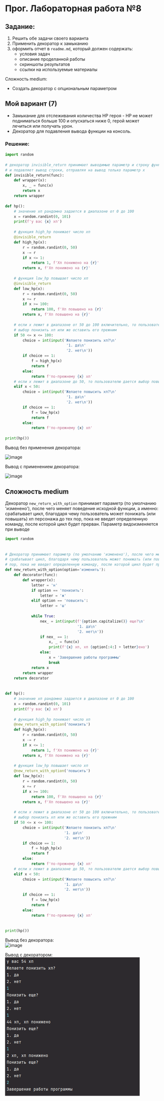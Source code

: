 # Прог. Лабораторная работа №8

## Задание:
1. Решить обе задачи своего варианта
2. Применить декоратор к замыканию
3. оформить отчет в ```readme.md```, который должен содержать:
    - условия задач
    - описание проделанной работы
    - скриншоты результатов
    - ссылки на используемые материалы

Сложность medium:
- Создать декоратор с опциональным параметром

## Мой вариант (7)
- Замыкание для отслеживания количества HP героя - HP не может подниматься больше 100 и опускаться ниже 0, герой может лечиться или получать урон.
- Декоратор для подавления вывода функции на консоль.

### Решение:

```Python
import random

# декоратор invisible_return принимает выводимые параметр и строку функции low_hp (либо high_hp) 
# и подавляет вывод строки, отправляя на вывод только параметр x
def invisible_return(func):
    def wrapper(x):
        x, _ = func(x)
        return x
    return wrapper
    
def hp():
    # значение хп рандомно задается в диапазоне от 0 до 100
    x = random.randint(0, 101)
    print(f'у вас {x} хп')

    # функция high_hp понижает число хп
    @invisible_return
    def high_hp(x):
        r = random.randint(0, 50)   
        x -= r       
        if x <= 1:
            return 1, f'Хп понижено на {r}'
        return x, f'Хп понижено на {r}'

    # функция low_hp повышает число хп
    @invisible_return
    def low_hp(x):
        r = random.randint(0, 50)
        x += r
        if x >= 100:
            return 100, f'Хп повышено на {r}'
        return x, f'Хп повышено на {r}'

    # если x лежит в диапазоне от 50 до 100 включительно, то пользователю дается 
    # выбор понизить хп или же оставить его прежним
    if 50 <= x <= 100:
        choice = int(input('Желаете понизить хп?\n'
                            '1. да\n'
                            '2. нет\n'))
        if choice == 1:
            f = high_hp(x)
            return f
        else: 
            return f'по-прежнему {x} хп'
    # если x лежит в диапазоне до 50, то пользователю дается выбор повысить хп или же оставить его прежним
    elif x < 50:
        choice = int(input('Желаете повысить хп?\n'
                            '1. да\n'
                            '2. нет\n'))
        if choice == 1:
            f = low_hp(x)
            return f
        else:
            return f'по-прежнему {x} хп'

print(hp())
```

Вывод без применения декоратора:

![image](https://github.com/StefaniyaP/programming/assets/144994975/0bd7e8e1-62a2-4c9f-b77f-4231d70bbd6b)

Вывод с применением декоратора:

![image](https://github.com/StefaniyaP/programming/assets/144994975/552d7564-3508-4cdf-9926-921e9954cc50)

## Сложность medium
Декоратор `new_return_with_option` принимает параметр (по умолчанию 'изменено'), после чего меняет поведение исходной функции, а именно: 
срабатывает цикл, благодаря чему пользователь может понижать (или повышать) хп персонажа до тех
пор, пока не введет определенную команду, после которой цикл будет прерван. Параметр видоизменяется при выводе

```Python
import random


# Декоратор принимает параметр (по умолчанию 'изменено'), после чего меняет поведение исходной функции, а именно:
# срабатывает цикл, благодаря чему пользователь может понижать (или повышать) хп персонажа до тех
# пор, пока не введет определенную команду, после которой цикл будет прерван. Параметр видоизменяется при выводе
def new_return_with_option(option='изменить'):
    def decorator(func):
        def wrapper(x):
            letter = 'н'
            if option == 'понизить':
                letter = 'ж'
            elif option == 'повысить':
                letter = 'ш'

            while True:
                nex_ = int(input(f'{option.capitalize()} еще?\n'
                                 '1. да\n'
                                 '2. нет\n'))
                if nex_ == 1:
                    x, _ = func(x)
                    print(f'{x} хп, хп {option[:4:] + letter}ено')
                else:
                    x = 'Завершение работы программы'
                    break
            return x
        return wrapper
    return decorator


def hp():
    # значение хп рандомно задается в диапазоне от 0 до 100
    x = random.randint(0, 101)
    print(f'у вас {x} хп')

    # функция high_hp понижает число хп
    @new_return_with_option('понизить')
    def high_hp(x):
        r = random.randint(0, 50)
        x -= r
        if x <= 1:
            return 1, f'Хп понижено на {r}'
        return x, f'Хп понижено на {r}'

    # функция low_hp повышает число хп
    @new_return_with_option('повысить')
    def low_hp(x):
        r = random.randint(0, 50)
        x += r
        if x >= 100:
            return 100, f'Хп повышено на {r}'
        return x, f'Хп повышено на {r}'

    # если x лежит в диапазоне от 50 до 100 включительно, то пользователю дается
    # выбор понизить хп или же оставить его прежним
    if 50 <= x <= 100:
        choice = int(input('Желаете понизить хп?\n'
                           '1. да\n'
                           '2. нет\n'))
        if choice == 1:
            f = high_hp(x)
            return f
        else:
            return f'по-прежнему {x} хп'
    # если x лежит в диапазоне до 50, то пользователю дается выбор повысить хп или же оставить его прежним
    elif x < 50:
        choice = int(input('Желаете повысить хп?\n'
                           '1. да\n'
                           '2. нет\n'))
        if choice == 1:
            f = low_hp(x)
            return f
        else:
            return f'по-прежнему {x} хп'


print(hp())
```

Вывод без декоратора:   
![image](https://github.com/StefaniyaP/programming/assets/144994975/0bd7e8e1-62a2-4c9f-b77f-4231d70bbd6b)

Вывод с декоратором:    
![img.png](img.png)